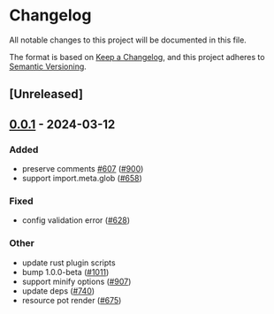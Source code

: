 # Changelog
All notable changes to this project will be documented in this file.

The format is based on [Keep a Changelog](https://keepachangelog.com/en/1.0.0/),
and this project adheres to [Semantic Versioning](https://semver.org/spec/v2.0.0.html).

## [Unreleased]

## [0.0.1](https://github.com/callqh/farm/releases/tag/farmfe_swc_transformer_import_glob-v0.0.1) - 2024-03-12

### Added
- preserve comments [#607](https://github.com/callqh/farm/pull/607) ([#900](https://github.com/callqh/farm/pull/900))
- support import.meta.glob ([#658](https://github.com/callqh/farm/pull/658))

### Fixed
- config validation error ([#628](https://github.com/callqh/farm/pull/628))

### Other
- update rust plugin scripts
- bump 1.0.0-beta ([#1011](https://github.com/callqh/farm/pull/1011))
- support minify options ([#907](https://github.com/callqh/farm/pull/907))
- update deps ([#740](https://github.com/callqh/farm/pull/740))
- resource pot render ([#675](https://github.com/callqh/farm/pull/675))
